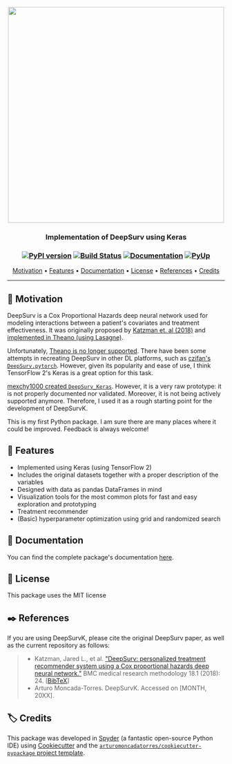 <p align="center">
  <img src="https://github.com/arturomoncadatorres/deepsurvk/blob/master/docs/artwork/logo.png?raw=true" width="500" />
</p>

<h3 align=center> Implementation of DeepSurv using Keras</h3>

<h3 align="center">

[![PyPI version](https://badge.fury.io/py/deepsurvk.svg)](https://badge.fury.io/py/deepsurvk)
[![Build Status](https://img.shields.io/travis/arturomoncadatorres/deepsurvk.svg?branch=master)](https://travis-ci.org/arturomoncadatorres/deepsurvk)
[![Documentation](https://readthedocs.org/projects/deepsurvk/badge/?version=latest)](https://deepsurvk.readthedocs.io/en/latest/?badge=latest)
[![PyUp](https://pyup.io/repos/github/arturomoncadatorres/deepsurvk/shield.svg)](https://pyup.io/repos/github/arturomoncadatorres/deepsurvk/)

</h3>

<p align="center">
  <a href="#pray-motivation">Motivation</a> •
  <a href="#tada-features">Features</a> •
  <a href="#bookmark_tabs-documentation">Documentation</a> •
  <a href="#page_with_curl-license">License</a> •
  <a href="#black_nib-references">References</a> •
  <a href="#label-credits">Credits</a>
</p>

---
## :pray: Motivation

DeepSurv is a Cox Proportional Hazards deep neural network used for modeling interactions between a patient's covariates and treatment effectiveness. It was originally proposed by [Katzman et. al (2018)](https://bmcmedresmethodol.biomedcentral.com/articles/10.1186/s12874-018-0482-1) and [implemented in Theano (using Lasagne)](https://github.com/jaredleekatzman/DeepSurv).

Unfortunately, [Theano is no longer supported](https://groups.google.com/forum/#!msg/theano-users/7Poq8BZutbY/rNCIfvAEAwAJ). There have been some attempts in recreating DeepSurv in other DL platforms, such as [czifan's `DeepSurv.pytorch`](https://github.com/czifan/DeepSurv.pytorch). However, given its popularity and ease of use, I think TensorFlow 2's Keras is a great option for this task.

[mexchy1000 created `DeepSurv_Keras`](https://github.com/mexchy1000/DeepSurv_Keras). However, it is a very raw prototype: it is not properly documented nor validated. Moreover, it is not being actively supported anymore. Therefore, I used it as a rough starting point for the development of DeepSurvK.

This is my first Python package. I am sure there are many places where it could be improved. Feedback is always welcome!

## :tada: Features
* Implemented using Keras (using TensorFlow 2)
* Includes the original datasets together with a proper description of the variables
* Designed with data as pandas DataFrames in mind
* Visualization tools for the most common plots for fast and easy exploration and prototyping
* Treatment recommender
* (Basic) hyperparameter optimization using grid and randomized search

## :bookmark_tabs: Documentation
You can find the complete package's documentation [here](https://deepsurvk.readthedocs.io).

## :page_with_curl: License
This package uses the MIT license

## :black_nib: References
If you are using DeepSurvK, please cite the original DeepSurv paper, as well as the current repository as follows:

> * Katzman, Jared L., et al. ["DeepSurv: personalized treatment recommender system using a Cox proportional hazards deep neural network."](https://link.springer.com/article/10.1186/s12874-018-0482-1) BMC medical research methodology 18.1 (2018): 24. [[BibTeX](https://scholar.googleusercontent.com/scholar.bib?q=info:hG13Z0IGDPkJ:scholar.google.com/&output=citation&scisdr=CgXVK4mOEOOa6e7oHyc:AAGBfm0AAAAAXxbtByd6uXB8fbxpWDom9eCJp71TAtUO&scisig=AAGBfm0AAAAAXxbtB35QPVsdnSAHsADGSX408btb6Gvf&scisf=4&ct=citation&cd=-1&hl=en)]
> * Arturo Moncada-Torres. DeepSurvK. Accessed on [MONTH, 20XX].

## :label: Credits
This package was developed in [Spyder](https://www.spyder-ide.org/) (a fantastic open-source Python IDE) using [Cookiecutter](https://github.com/cookiecutter/cookiecutter) and the [`arturomoncadatorres/cookiecutter-pypackage` project template](https://github.com/arturomoncadatorres/cookiecutter-pypackage).
